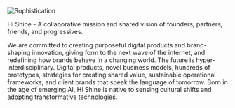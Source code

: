 ![Sophistication](https://media.hishine.co/hishine_reel_sophistication_04.webp)

Hi Shine - A collaborative mission and shared vision of founders, partners, friends, and progressives.

We are committed to creating purposeful digital products and brand-shaping innovation, giving form to the next wave of the internet, and redefining how brands behave in a changing world. The future is hyper-interdisciplinary. Digital products, novel business models, hundreds of prototypes, strategies for creating shared value, sustainable operational frameworks, and client brands that speak the language of tomorrow. Born in the age of emerging AI, Hi Shine is native to sensing cultural shifts and adopting transformative technologies.

